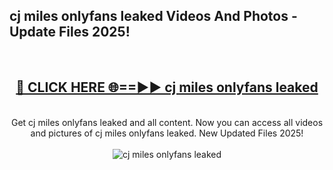 <h2>cj miles onlyfans leaked Videos And Photos - Update Files 2025!</h2>
<br>
<div align="center">
<h2><a href="https://top-ai-tools.click/QrbHav" rel="nofollow">🔴 CLICK HERE 🌐==►► cj miles onlyfans leaked</a></h2>
<br>
Get cj miles onlyfans leaked and all content. Now you can access all videos and pictures of cj miles onlyfans leaked. New Updated Files 2025!
<br>
<br>
<a href="https://top-ai-tools.click/QrbHav" rel="nofollow" data-target="animated-image.originalLink"><img src="https://i.ibb.co.com/WyWwxjT/player-gif2.gif" alt="cj miles onlyfans leaked" style="max-width: 100%; display: inline-block;" data-target="animated-image.originalImage"></a>
</div>
<br>